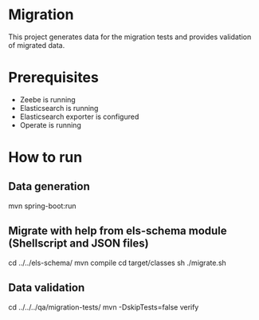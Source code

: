 # Migration

This project generates data for the migration tests and provides validation of migrated data.

# Prerequisites

* Zeebe is running
* Elasticsearch is running
* Elasticsearch exporter is configured 
* Operate is running

# How to run

## Data generation

mvn spring-boot:run 


## Migrate with help from els-schema module (Shellscript and JSON files)

cd ../../els-schema/
mvn compile
cd target/classes
sh ./migrate.sh

## Data validation

cd ../../../qa/migration-tests/
mvn -DskipTests=false verify